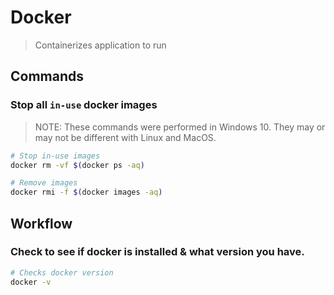 # Docker

> Containerizes application to run 

## Commands

### Stop all `in-use` docker images

> NOTE: These commands were performed in Windows 10. They may or may not be different with Linux and MacOS.

```bash
# Stop in-use images
docker rm -vf $(docker ps -aq)

# Remove images
docker rmi -f $(docker images -aq)
```

## Workflow

### Check to see if docker is installed & what version you have.

```bash
# Checks docker version
docker -v
```
